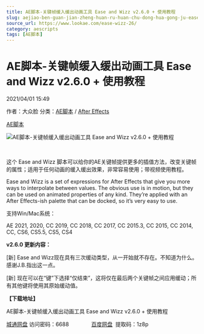 ```yaml
---
title: AE脚本-关键帧缓入缓出动画工具 Ease and Wizz v2.6.0 + 使用教程
slug: aejiao-ben-guan-jian-zheng-huan-ru-huan-chu-dong-hua-gong-ju-ease-and-wizz-v2-6-0-shi-yong-jiao-cheng
source_url: https://www.lookae.com/ease-wizz-26/
category: aescripts
tags: [AE脚本]
---
```

# AE脚本-关键帧缓入缓出动画工具 Ease and Wizz v2.6.0 + 使用教程

2021/04/01 15:49

作者：大众脸
分类：[AE脚本](https://www.lookae.com/after-effects/aescripts/) / [After Effects](https://www.lookae.com/after-effects/)

[AE脚本](https://www.lookae.com/tag/ae%e8%84%9a%e6%9c%ac/)

![AE脚本-关键帧缓入缓出动画工具 Ease and Wizz v2.6.0 + 使用教程](https://www.lookae.com/wp-content/uploads/2021/04/Ease-and-Wizz-26.jpg "AE脚本-关键帧缓入缓出动画工具 Ease and Wizz v2.6.0 + 使用教程-LookAE.com")

[﻿﻿﻿](https://cloud.video.taobao.com//play/u/705956171/p/1/e/6/t/1/303517908631.mp4)

这个 Ease and Wizz 脚本可以给你的AE关键帧提供更多的插值方法，改变关键帧的属性；适用于任何动画的缓入缓出效果，非常容易使用；带视频使用教程。

Ease and Wizz is a set of expressions for After Effects that give you more ways to interpolate between values. The obvious use is in motion, but they can be used on animated properties of any kind. They’re applied with an After Effects-ish palette that can be docked, so it’s very easy to use.

支持Win/Mac系统：

AE 2021, 2020, CC 2019, CC 2018, CC 2017, CC 2015.3, CC 2015, CC 2014, CC, CS6, CS5.5, CS5, CS4

**v2.6.0 更新内容：**

[新] Ease and Wizz现在具有三次缓动类型，从一开始就不存在。不知道为什么。感谢J.B.指出这一点。

[新] 现在可以在“键”下选择“仅结束”，这将仅在最后两个关键帧之间应用缓动；所有其他键将使用其原始缓动值。

**【下载地址】**

AE脚本-关键帧缓入缓出动画工具 Ease and Wizz v2.6.0 + 使用教程

[城通网盘](https://089u.com/f/680462-487853871-6c5581) 访问密码：6688               [百度网盘](https://pan.baidu.com/s/1FP0cvG-pWHojp9XlOkhu1g)  提取码：1z8p
